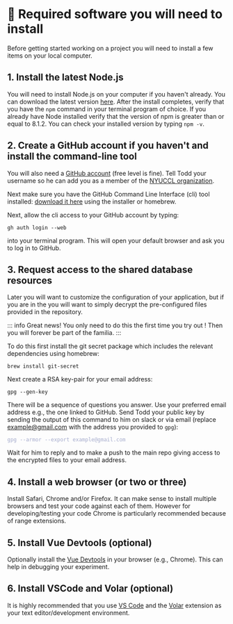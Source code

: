 # :space_invader: Required software you will need to install

Before getting started working on a <SmileText/> project you will need to install a few items on your local computer.

## 1. Install the latest Node.js

You will need to install Node.js on your computer if you haven't already.  You can download the latest version [here](https://nodejs.org/en/download/).  After the install completes, verify that you have the `npm` command in your terminal program of choice.  If you already have Node installed verify that the version of npm is greater than or equal to 8.1.2.  You can check your installed version by typing `npm -v`.


## 2. Create a GitHub account if you haven't and install the command-line tool

You will also need a [GitHub account](https://github.com/join) (free level is fine).  Tell Todd your username so he can add
you as a member of the [NYUCCL organization](https://github.com/nyuccl).  

Next make sure you have the GitHub Command Line Interface (cli) tool installed:
[download it here](https://cli.github.com) using the installer or homebrew.  

Next, allow the cli access to your GitHub account by typing:

```
gh auth login --web
```

into your terminal program.  This will open your default browser and ask you to log in to GitHub.


## 3. Request access to the shared database resources

Later you will want to customize the configuration of your application, but if you are in the <GureckisLabText/> you will want to simply decrypt the pre-configured files provided in the repository.

::: info Great news!
You only need to do this the first time you try out <SmileText/>!  Then you will forever be part of the 
familia.
:::


To do this first install the git secret package which includes the relevant dependencies using homebrew: 

```
brew install git-secret
```

Next create a RSA key-pair for your email address:

```
gpg --gen-key
```

There will be a sequence of questions you answer.  Use your preferred email address e.g., the one linked to GitHub.  Send Todd your public key by sending the output of this command to him on slack or via email (replace example@gmail.com with the address you provided to `gpg`):

<div class="language-"><pre><code><span class="line"><span style="color:#A6ACCD">gpg --armor --export example@gmail.com</span></span></code></pre></div>

Wait for him to reply and to make a push to the main <SmileText/> repo giving access to the encrypted files to your email address.

## 4. Install a web browser (or two or three)

Install Safari, Chrome and/or Firefox.  It can make sense to install multiple browsers and test your code against each of them. However for developing/testing your code Chrome is particularly recommended because of range extensions.

## 5. Install Vue Devtools (optional)

Optionally install the [Vue Devtools](https://devtools.vuejs.org) in your browser (e.g., Chrome).  This can help in debugging your experiment.

## 6. Install VSCode and Volar (optional)

It is highly recommended that you use [VS Code](https://code.visualstudio.com/) and the [Volar](https://marketplace.visualstudio.com/items?itemName=Vue.volar) extension as your text editor/development environment.







